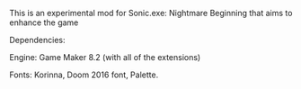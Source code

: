 This is an experimental mod for Sonic.exe: Nightmare Beginning that aims to enhance the game

Dependencies:

Engine: Game Maker 8.2 (with all of the extensions)

Fonts: Korinna, Doom 2016 font, Palette.